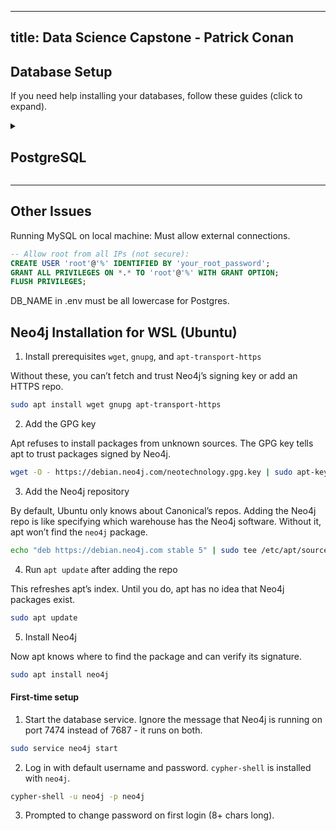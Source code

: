 
---
title: Data Science Capstone - Patrick Conan
---

## Database Setup

If you need help installing your databases, follow these guides (click to expand).

<details>
  <summary><h2>PostgreSQL</h2></summary>
  

  1. Install database engine.
```bash
sudo apt install postgresql
```
```bash
sudo -i -u postgres
psql
CREATE USER yourusername WITH PASSWORD 'yourpassword';
ALTER USER yourusername CREATEDB;
```
```bash

```

2. Start the database service.
```bash
sudo service mysql start
```
</details>

---

## Other Issues


Running MySQL on local machine: Must allow external connections.
```sql
-- Allow root from all IPs (not secure):
CREATE USER 'root'@'%' IDENTIFIED BY 'your_root_password';
GRANT ALL PRIVILEGES ON *.* TO 'root'@'%' WITH GRANT OPTION;
FLUSH PRIVILEGES;
```

DB_NAME in .env must be all lowercase for Postgres.


## Neo4j Installation for WSL (Ubuntu)

1. Install prerequisites `wget`, `gnupg`, and `apt-transport-https`

Without these, you can’t fetch and trust Neo4j’s signing key or add an HTTPS repo.

```bash
sudo apt install wget gnupg apt-transport-https
```

2. Add the GPG key

Apt refuses to install packages from unknown sources. The GPG key tells apt to trust packages signed by Neo4j.

```bash
wget -O - https://debian.neo4j.com/neotechnology.gpg.key | sudo apt-key add -
```

3. Add the Neo4j repository

By default, Ubuntu only knows about Canonical’s repos. Adding the Neo4j repo is like specifying which warehouse has the Neo4j software. Without it, apt won’t find the `neo4j` package.

```bash
echo "deb https://debian.neo4j.com stable 5" | sudo tee /etc/apt/sources.list.d/neo4j.list
```

4. Run `apt update` after adding the repo

This refreshes apt’s index. Until you do, apt has no idea that Neo4j packages exist.

```bash
sudo apt update
```

5. Install Neo4j

Now apt knows where to find the package and can verify its signature.

```bash
sudo apt install neo4j
```

#### First-time setup

1. Start the database service. Ignore the message that Neo4j is running on port 7474 instead of 7687 - it runs on both.

```bash
sudo service neo4j start
```

2. Log in with default username and password. `cypher-shell` is installed with `neo4j`.

```bash
cypher-shell -u neo4j -p neo4j
```

3. Prompted to change password on first login (8+ chars long).

